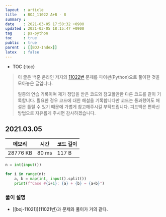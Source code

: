 ```yaml
---
layout  : article
title   : BOJ_11022 A+B - 8
summary : 
date    : 2021-03-05 17:50:32 +0900
updated : 2021-03-05 18:15:47 +0900
tag     : ps-python
toc     : true
public  : true
parent  : [[BOJ-Index]]
latex   : false
---
```

* TOC
{:toc}

>이 글은 백준 온라인 저지의 [11022번](https://www.acmicpc.net/problem/11022) 문제를 파이썬(Python)으로 풀이한 것을 모아놓은 글입니다.
>
> 일종의 연습 기록이며 제가 정답을 받은 코드와 참고할만한 다른 코드를 같이 기록합니다. 필요한 경우 코드에 대한 해설을 기록합니다만 코드는 통과했어도 해설은 틀릴 수 있기 때문에 가볍게 참고해주시길 부탁드립니다. 피드백은 편하신 방법으로 자유롭게 주시면 감사하겠습니다.

## 2021.03.05

| 메모리    | 시간  | 코드 길이 |
| --------- | ----- | --------- |
| 28776 KB  | 80 ms | 117 B     |

```python
n = int(input())

for i in range(n):
    a, b = map(int, input().split())
    print(f"Case #{i+1}: {a} + {b} = {a+b}")
```

### 풀이 설명

* [[boj-11021]]{11021번}과 문제와 풀이가 거의 같다.
